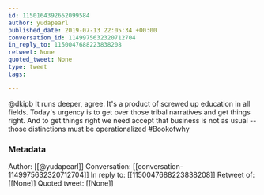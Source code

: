 ```yaml
---
id: 1150164392652099584
author: yudapearl
published_date: 2019-07-13 22:05:34 +00:00
conversation_id: 1149975632320712704
in_reply_to: 1150047688223838208
retweet: None
quoted_tweet: None
type: tweet
tags:

---
```


@dkipb It runs deeper, agree. It's a product of screwed up education in all fields. Today's urgency is to get over those tribal narratives and get things right. And to get things right we need accept that business is not as usual -- those distinctions must be operationalized  #Bookofwhy

### Metadata

Author: [[@yudapearl]]
Conversation: [[conversation-1149975632320712704]]
In reply to: [[1150047688223838208]]
Retweet of: [[None]]
Quoted tweet: [[None]]

